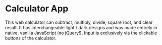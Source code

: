 Calculator App
==============

This web calculator can subtract, multiply, divide, square root, and clear result. It has interchangeable light / dark designs and was made entirely in native, vanilla JavaScript (no jQuery!). Input is exclusively via the clickable buttons of the calculator.
